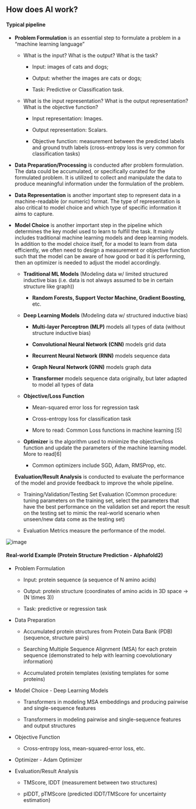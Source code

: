 ## How does AI work? 

#### Typical pipeline

  - **Problem Formulation** is an essential step to formulate a problem in a “machine learning language”
    
      - What is the input? What is the output? What is the task?
        
          - Input: images of cats and dogs;
        
          - Output: whether the images are cats or dogs;
        
          - Task: Predictive or Classification task.
    
      - What is the input representation? What is the output representation? What is the objective function?
        
          - Input representation: Images.
        
          - Output representation: Scalars.
        
          - Objective function: measurement between the predicted labels and ground truth labels (cross-entropy loss is very common for classification tasks)

  - **Data Preparation/Processing** is conducted after problem formulation. The data could be accumulated, or specifically curated for the formulated problem. It is utilized to collect and manipulate the data to produce meaningful information under the formulation of the problem.

  - **Data Representation** is another important step to represent data in a machine-readable (or numeric) format. The type of representation is also critical to model choice and which type of specific information it aims to capture.

  - **Model Choice** is another important step in the pipeline which determines the key model used to learn to fulfill the task. It mainly includes traditional machine learning models and deep learning models. In addition to the model choice itself, for a model to learn from data efficiently, we often need to design a measurement or objective function such that the model can be aware of how good or bad it is performing, then an optimizer is needed to adjust the model accordingly.
    
      - **Traditional ML Models** (Modeling data w/ limited structured inductive bias (i.e. data is not always assumed to be in certain structure like graph))
        
          - **Random Forests, Support Vector Machine, Gradient Boosting,** etc.
    
      - **Deep Learning Models** (Modeling data w/ structured inductive bias)
        
          - **Multi-layer Perceptron (MLP)** models all types of data (without structure inductive bias)
        
          - **Convolutional Neural Network (CNN)** models grid data
        
          - **Recurrent Neural Network (RNN)** models sequence data
        
          - **Graph Neural Network (GNN)** models graph data
        
          - **Transformer** models sequence data originally, but later adapted to model all types of data
    
      - **Objective/Loss Function**
        
          - Mean-squared error loss for regression task
        
          - Cross-entropy loss for classification task
        
          - More to read: Common Loss functions in machine learning [5]
    
      - **Optimizer** is the algorithm used to minimize the objective/loss function and update the parameters of the machine learning model. More to read[6]
        
          - Common optimizers include SGD, Adam, RMSProp, etc.
    
    **Evaluation/Result Analysis** is conducted to evaluate the performance of the model and provide feedback to improve the whole pipeline.
    
      - Training/Validation/Testing Set Evaluation (Common procedure: tuning parameters on the training set, select the parameters that have the best performance on the validation set and report the result on the testing set to mimic the real-world scenario when unseen/new data come as the testing set)
    
      - Evaluation Metrics measure the performance of the model.

![image](https://dp-public.oss-cn-beijing.aliyuncs.com/community/Scientific%20Discovery%20in%20the%20era%20of%20AI/Protain_S_P.png)

#### Real-world Example (Protein Structure Prediction - Alphafold2)

  - Problem Formulation
    
      - Input: protein sequence (a sequence of N amino acids)
    
      - Output: protein structure (coordinates of amino acids in 3D space -\> \(N \times 3\))
    
      - Task: predictive or regression task

  - Data Preparation
    
      - Accumulated protein structures from Protein Data Bank (PDB) (sequence, structure pairs)
    
      - Searching Multiple Sequence Alignment (MSA) for each protein sequence (demonstrated to help with learning coevolutionary information)
    
      - Accumulated protein templates (existing templates for some proteins)

  - Model Choice - Deep Learning Models
    
      - Transformers in modeling MSA embeddings and producing pairwise and single-sequence features
    
      - Transformers in modeling pairwise and single-sequence features and output structures

  - Objective Function
    
      - Cross-entropy loss, mean-squared-error loss, etc.

  - Optimizer - Adam Optimizer

  - Evaluation/Result Analysis
    
      - TMScore, lDDT (measurement between two structures)
    
      - plDDT, pTMScore (predicted lDDT/TMScore for uncertainty estimation)
